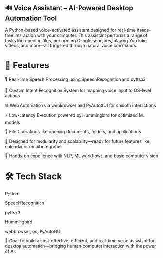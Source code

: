 ## 🔊 Voice Assistant – AI-Powered Desktop Automation Tool
A Python-based voice-activated assistant designed for real-time hands-free interaction with your computer. This assistant performs a range of tasks like opening files, performing Google searches, playing YouTube videos, and more—all triggered through natural voice commands.

# 🚀 Features
🎙️ Real-time Speech Processing using SpeechRecognition and pyttsx3

🧠 Custom Intent Recognition System for mapping voice input to OS-level actions

🌐 Web Automation via webbrowser and PyAutoGUI for smooth interactions

⚡ Low-Latency Execution powered by Hummingbird for optimized ML models

📁 File Operations like opening documents, folders, and applications

📌 Designed for modularity and scalability—ready for future features like calendar or email integration

🧪 Hands-on experience with NLP, ML workflows, and basic computer vision

# 🛠️ Tech Stack
Python

SpeechRecognition

pyttsx3

Hummingbird

webbrowser, os, PyAutoGUI

🎯 Goal
To build a cost-effective, efficient, and real-time voice assistant for desktop automation—bridging human-computer interaction with the power of AI.
